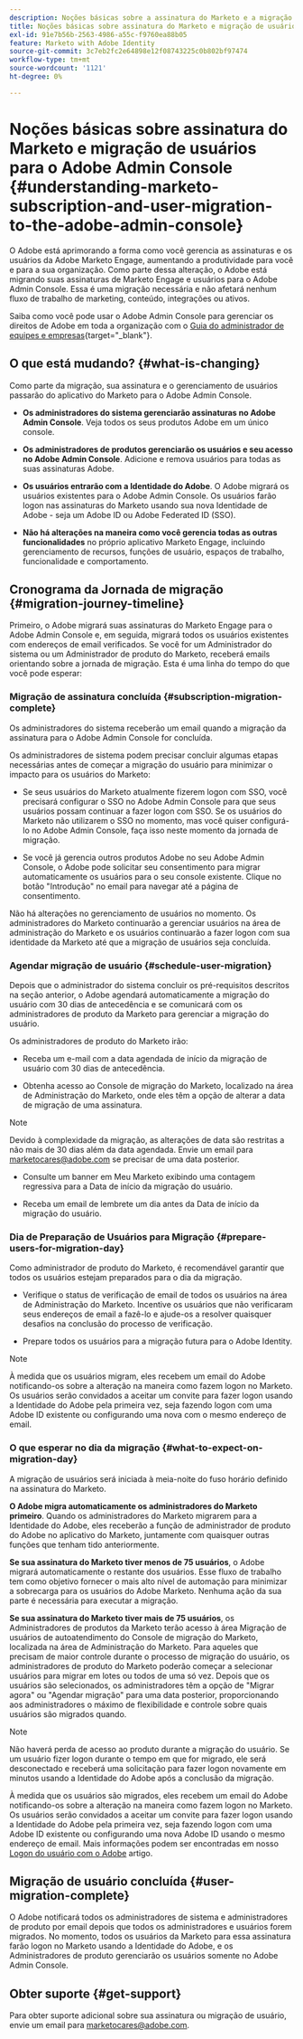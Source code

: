 ```yaml
---
description: Noções básicas sobre a assinatura do Marketo e a migração de usuários para o Adobe Admin Console - Documentação do Marketo - Documentação do produto
title: Noções básicas sobre assinatura do Marketo e migração de usuários para o Adobe Admin Console
exl-id: 91e7b56b-2563-4986-a55c-f9760ea88b05
feature: Marketo with Adobe Identity
source-git-commit: 3c7eb2fc2e64898e12f08743225c0b802bf97474
workflow-type: tm+mt
source-wordcount: '1121'
ht-degree: 0%

---
```


# Noções básicas sobre assinatura do Marketo e migração de usuários para o Adobe Admin Console {#understanding-marketo-subscription-and-user-migration-to-the-adobe-admin-console}

O Adobe está aprimorando a forma como você gerencia as assinaturas e os usuários da Adobe Marketo Engage, aumentando a produtividade para você e para a sua organização. Como parte dessa alteração, o Adobe está migrando suas assinaturas de Marketo Engage e usuários para o Adobe Admin Console. Essa é uma migração necessária e não afetará nenhum fluxo de trabalho de marketing, conteúdo, integrações ou ativos.

Saiba como você pode usar o Adobe Admin Console para gerenciar os direitos de Adobe em toda a organização com o [Guia do administrador de equipes e empresas](https://helpx.adobe.com/enterprise/admin-guide.html){target="_blank"}.

## O que está mudando? {#what-is-changing}

Como parte da migração, sua assinatura e o gerenciamento de usuários passarão do aplicativo do Marketo para o Adobe Admin Console.

* **Os administradores do sistema gerenciarão assinaturas no Adobe Admin Console**. Veja todos os seus produtos Adobe em um único console.

* **Os administradores de produtos gerenciarão os usuários e seu acesso no Adobe Admin Console**. Adicione e remova usuários para todas as suas assinaturas Adobe.

* **Os usuários entrarão com a Identidade do Adobe**. O Adobe migrará os usuários existentes para o Adobe Admin Console. Os usuários farão logon nas assinaturas do Marketo usando sua nova Identidade de Adobe - seja um Adobe ID ou Adobe Federated ID (SSO).

* **Não há alterações na maneira como você gerencia todas as outras funcionalidades** no próprio aplicativo Marketo Engage, incluindo gerenciamento de recursos, funções de usuário, espaços de trabalho, funcionalidade e comportamento.


## Cronograma da Jornada de migração {#migration-journey-timeline}

Primeiro, o Adobe migrará suas assinaturas do Marketo Engage para o Adobe Admin Console e, em seguida, migrará todos os usuários existentes com endereços de email verificados. Se você for um Administrador do sistema ou um Administrador de produto do Marketo, receberá emails orientando sobre a jornada de migração. Esta é uma linha do tempo do que você pode esperar:

### Migração de assinatura concluída {#subscription-migration-complete}

Os administradores do sistema receberão um email quando a migração da assinatura para o Adobe Admin Console for concluída.

Os administradores de sistema podem precisar concluir algumas etapas necessárias antes de começar a migração do usuário para minimizar o impacto para os usuários do Marketo:

* Se seus usuários do Marketo atualmente fizerem logon com SSO, você precisará configurar o SSO no Adobe Admin Console para que seus usuários possam continuar a fazer logon com SSO. Se os usuários do Marketo não utilizarem o SSO no momento, mas você quiser configurá-lo no Adobe Admin Console, faça isso neste momento da jornada de migração.

* Se você já gerencia outros produtos Adobe no seu Adobe Admin Console, o Adobe pode solicitar seu consentimento para migrar automaticamente os usuários para o seu console existente. Clique no botão &quot;Introdução&quot; no email para navegar até a página de consentimento.

Não há alterações no gerenciamento de usuários no momento. Os administradores do Marketo continuarão a gerenciar usuários na área de administração do Marketo e os usuários continuarão a fazer logon com sua identidade da Marketo até que a migração de usuários seja concluída.

### Agendar migração de usuário {#schedule-user-migration}

Depois que o administrador do sistema concluir os pré-requisitos descritos na seção anterior, o Adobe agendará automaticamente a migração do usuário com 30 dias de antecedência e se comunicará com os administradores de produto da Marketo para gerenciar a migração do usuário.

Os administradores de produto do Marketo irão:

* Receba um e-mail com a data agendada de início da migração de usuário com 30 dias de antecedência.

* Obtenha acesso ao Console de migração do Marketo, localizado na área de Administração do Marketo, onde eles têm a opção de alterar a data de migração de uma assinatura.

>[!NOTE]
>
>Devido à complexidade da migração, as alterações de data são restritas a não mais de 30 dias além da data agendada. Envie um email para marketocares@adobe.com se precisar de uma data posterior.

* Consulte um banner em Meu Marketo exibindo uma contagem regressiva para a Data de início da migração do usuário.

* Receba um email de lembrete um dia antes da Data de início da migração do usuário.

### Dia de Preparação de Usuários para Migração {#prepare-users-for-migration-day}

Como administrador de produto do Marketo, é recomendável garantir que todos os usuários estejam preparados para o dia da migração.

* Verifique o status de verificação de email de todos os usuários na área de Administração do Marketo. Incentive os usuários que não verificaram seus endereços de email a fazê-lo e ajude-os a resolver quaisquer desafios na conclusão do processo de verificação.

* Prepare todos os usuários para a migração futura para o Adobe Identity.

>[!NOTE]
>
>À medida que os usuários migram, eles recebem um email do Adobe notificando-os sobre a alteração na maneira como fazem logon no Marketo. Os usuários serão convidados a aceitar um convite para fazer logon usando a Identidade do Adobe pela primeira vez, seja fazendo logon com uma Adobe ID existente ou configurando uma nova com o mesmo endereço de email.

### O que esperar no dia da migração {#what-to-expect-on-migration-day}

A migração de usuários será iniciada à meia-noite do fuso horário definido na assinatura do Marketo.

**O Adobe migra automaticamente os administradores do Marketo primeiro**. Quando os administradores do Marketo migrarem para a Identidade do Adobe, eles receberão a função de administrador de produto do Adobe no aplicativo do Marketo, juntamente com quaisquer outras funções que tenham tido anteriormente.

**Se sua assinatura do Marketo tiver menos de 75 usuários**, o Adobe migrará automaticamente o restante dos usuários. Esse fluxo de trabalho tem como objetivo fornecer o mais alto nível de automação para minimizar a sobrecarga para os usuários do Adobe Marketo. Nenhuma ação da sua parte é necessária para executar a migração.

**Se sua assinatura do Marketo tiver mais de 75 usuários**, os Administradores de produtos da Marketo terão acesso à área Migração de usuários de autoatendimento do Console de migração do Marketo, localizada na área de Administração do Marketo. Para aqueles que precisam de maior controle durante o processo de migração do usuário, os administradores de produto do Marketo poderão começar a selecionar usuários para migrar em lotes ou todos de uma só vez. Depois que os usuários são selecionados, os administradores têm a opção de &quot;Migrar agora&quot; ou &quot;Agendar migração&quot; para uma data posterior, proporcionando aos administradores o máximo de flexibilidade e controle sobre quais usuários são migrados quando.

>[!NOTE]
>
>Não haverá perda de acesso ao produto durante a migração do usuário. Se um usuário fizer logon durante o tempo em que for migrado, ele será desconectado e receberá uma solicitação para fazer logon novamente em minutos usando a Identidade do Adobe após a conclusão da migração.

À medida que os usuários são migrados, eles recebem um email do Adobe notificando-os sobre a alteração na maneira como fazem logon no Marketo. Os usuários serão convidados a aceitar um convite para fazer logon usando a Identidade do Adobe pela primeira vez, seja fazendo logon com uma Adobe ID existente ou configurando uma nova Adobe ID usando o mesmo endereço de email. Mais informações podem ser encontradas em nosso [Logon do usuário com o Adobe](/help/marketo/product-docs/administration/marketo-with-adobe-identity/user-sign-in-with-adobe-id.md) artigo.

## Migração de usuário concluída {#user-migration-complete}

O Adobe notificará todos os administradores de sistema e administradores de produto por email depois que todos os administradores e usuários forem migrados. No momento, todos os usuários da Marketo para essa assinatura farão logon no Marketo usando a Identidade do Adobe, e os Administradores de produto gerenciarão os usuários somente no Adobe Admin Console.

## Obter suporte {#get-support}

Para obter suporte adicional sobre sua assinatura ou migração de usuário, envie um email para marketocares@adobe.com.
